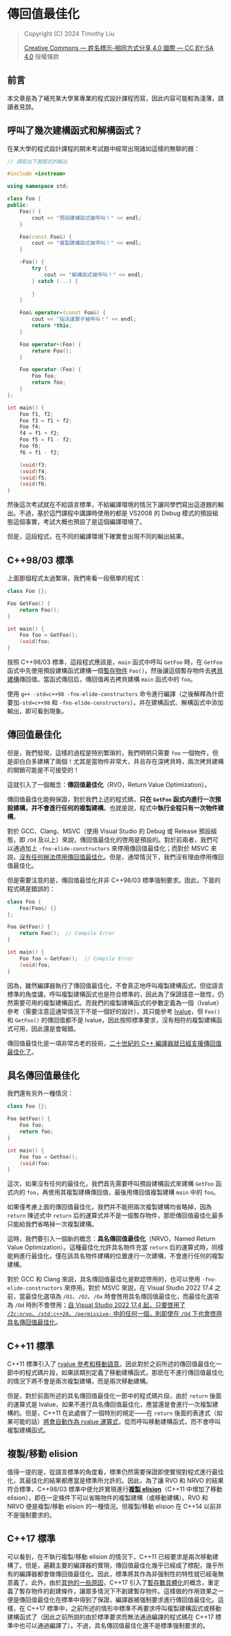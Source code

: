 # 傳回值最佳化

> Copyright (C) 2024 Timothy Liu
>
> [Creative Commons — 姓名標示-相同方式分享 4.0 國際 — CC BY-SA 4.0](https://creativecommons.org/licenses/by-sa/4.0/deed.zh_TW) 授權條款

## 前言

本文章是為了補充某大學某專業的程式設計課程而寫，因此内容可能較為淺薄，請讀者見諒。

## 呼叫了幾次建構函式和解構函式？

在某大學的程式設計課程的期末考試題中經常出現諸如這樣的無聊的題：

```c++
// 請寫出下面程式的輸出

#include <iostream>

using namespace std;

class Foo {
public:
    Foo() {
        cout << "預設建構函式被呼叫！" << endl;
    }

    Foo(const Foo&) {
        cout << "複製建構函式被呼叫！" << endl;
    }

    ~Foo() {
        try {
            cout << "解構函式被呼叫！" << endl;
        } catch (...) {
            
        }
    }

    Foo& operator=(const Foo&) {
        cout << "指派運算子被呼叫！" << endl;
        return *this;
    }

    Foo operator+(Foo) {
        return Foo();
    }

    Foo operator-(Foo) {
        Foo foo;
        return foo;
    }
};

int main() {
    Foo f1, f2;
    Foo f3 = f1 + f2;
    Foo f4;
    f4 = f1 + f2;
    Foo f5 = f1 - f2;
    Foo f6;
    f6 = f1 - f2;

    (void)f3;
    (void)f4;
    (void)f5;
    (void)f6;
}
```

然後這次考試就在不給語言標準，不給編譯環境的情況下讓同學們寫出這道題的輸出。不過，基於這門課程中講課時使用的都是 VS2008 的 Debug 模式的預設組態這個事實，考試大概也預設了是這個編譯環境了。

但是，這段程式，在不同的編譯環境下確實會出現不同的輸出結果。

## C++98/03 標準

上面那個程式太過繁瑣，我們來看一段簡單的程式：

```cpp
class Foo {};

Foo GetFoo() {
    return Foo();
}

int main() {
    Foo foo = GetFoo();
    (void)foo;
}
```

按照 C++98/03 標準，這段程式應該是，`main` 函式中呼叫 `GetFoo` 時，在 `GetFoo` 函式中先使用預設建構函式建構一個[暫存物件](https://zh.cppreference.com/w/cpp/language/lifetime#.E4.B8.B4.E6.97.B6.E5.AF.B9.E8.B1.A1.E7.9A.84.E7.94.9F.E5.AD.98.E6.9C.9F) `Foo()`，然後讓這個暫存物件去[拷貝建構](https://zh.cppreference.com/w/cpp/language/return#.E8.A7.A3.E9.87.8A)傳回值。當函式傳回后，傳回值再去拷貝建構 `main` 函式中的 `foo`。

使用 `g++ -std=c++98 -fno-elide-constructors` 命令進行編譯（之後解釋為什麽要加`-std=c++98` 和 `-fno-elide-constructors`），并在建構函式、解構函式中添加輸出，即可看到現象。

## 傳回值最佳化

但是，我們發現，這樣的過程是特別繁瑣的，我們明明只需要 `foo` 一個物件，但是卻白白多建構了兩個！尤其是當物件非常大，并且存在深拷貝時，兩次拷貝建構的開銷可能是不可接受的！

這就引入了一個概念：**傳回值最佳化**（RVO，Return Value Optimization）。

傳回值最佳化能夠保證，對於我們上述的程式碼，**只在 `GetFoo` 函式内進行一次預設建構，并不會進行任何的複製建構**。也就是説，程式中**執行全程只有一次物件建構**。

對於 GCC、Clang、MSVC（使用 Visual Studio 的 Debug 或 Release 預設組態，即 `/Od` 及以上）來説，傳回值最佳化的啓用是預設的。對於前兩者，我們可以通過加上 `-fno-elide-constructors` 來停用傳回值最佳化；而對於 MSVC 來説，[沒有任何辦法停用傳回值最佳化](https://social.microsoft.com/Forums/Windows/zh-TW/a5f9ccf7-c734-4e9a-8174-ee722ff7a1dd/how-to-disable-return-value-optimization-in-vs)。但是，通常情況下，我們沒有理由停用傳回值最佳化。

但是需要注意的是，傳回值最佳化并非 C++98/03 標準强制要求。因此，下面的程式碼是錯誤的：

```cpp
class Foo {
    Foo(Foo&) {}
};

Foo GetFoo() {
    return Foo();  // Compile Error
}

int main() {
    Foo foo = GetFoo();  // Compile Error
    (void)foo;
}
```

因為，雖然編譯器執行了傳回值最佳化，不會真正地呼叫複製建構函式，但從語言標準的角度講，呼叫複製建構函式也是符合標準的，因此為了保證語意一致性，仍然需要可用的複製建構函式。而我們的複製建構函式的參數定義為一個（lvalue）參考（需要注意這通常情況下不是一個好的設計），其只能參考 [lvalue](./lvalue-and-rvalue.md)，但 `Foo()` 和 `GetFoo()` 的傳回值都不是 lvalue，因此按照標準要求，沒有相符的複製建構函式可用，因此還是會報錯。

傳回值最佳化是一項非常古老的技術，[二十世紀的 C++ 編譯器就已經支援傳回值最佳化了](https://www.youtube.com/watch?v=3Ud9HryMUqA)。

## 具名傳回值最佳化

我們還有另外一種情況：

```cpp
class Foo {};

Foo GetFoo() {
    Foo foo;
    return foo;
}

int main() {
    Foo foo = GetFoo();
    (void)foo;
}
```

這次，如果沒有任何的最佳化，我們首先需要呼叫預設建構函式來建構 `GetFoo` 函式内的 `foo`，再使用其複製建構傳回值，最後用傳回值複製建構 `main` 中的 `foo`。

如果僅考慮上面的傳回值最佳化，我們并不能把兩次複製建構均省略掉，因為 `return` 陳述式中 `return` 后的運算式并不是一個暫存物件，那麽傳回值最佳化最多只能給我們省略掉一次複製建構。

這時，我們要引入一個新的概念：**具名傳回值最佳化**（NRVO，Named Return Value Optimization）。這種最佳化允許具名物件充當 `return` 后的運算式時，同樣能夠進行最佳化，僅在該具名物件建構的位置進行一次建構，不會進行任何的複製建構。

對於 GCC 和 Clang 來説，具名傳回值最佳化是默認啓用的，也可以使用 `-fno-elide-constructors` 來停用。對於 MSVC 來説，在 Visual Studio 2022 17.4 之前，當最佳化選項為 `/O1`、`/O2`、`/Ox` 時會啓用具名傳回值最佳化，而最佳化選項為 `/Od` 時則不會啓用；[自 Visual Studio 2022 17.4 起，只要啓用了 `/Zc:nrvo`、`/std:c++20`、`/permissive-` 中的任何一個，則即使在 `/Od` 下也會啓用具名傳回值最佳化](https://learn.microsoft.com/zh-tw/visualstudio/releases/2022/release-notes-v17.4#summary-of-whats-new-in-this-release-of-visual-studio-2022-version-174)。

## C++11 標準

C++11 標準引入了 [rvalue 參考和移動語意](./rvalue-references-and-move-semantics.md)。因此對於之前所述的傳回值最佳化一節中的程式碼片段，如果該類別定義了移動建構函式，那麽在不進行傳回值最佳化的情況下將不會是兩次複製建構，而是兩次移動建構。

但是，對於前面所述的具名傳回值最佳化一節中的程式碼片段，由於 `return` 後面的運算式是 lvalue，如果不進行具名傳回值最佳化，應當還是會進行一次複製建構的。但是，C++11 在此處做了一個特別的規定——在 `return` 後面的表達式（如果可能的話）[將會自動作為 rvalue 運算式](https://zh.cppreference.com/w/cpp/language/return#.E8.87.AA.E5.8A.A8.E4.BB.8E.E5.B1.80.E9.83.A8.E5.8F.98.E9.87.8F.E5.92.8C.E5.BD.A2.E5.8F.82.E7.A7.BB.E5.8A.A8)，從而呼叫移動建構函式，而不會呼叫複製建構函式。

## 複製/移動 elision

值得一提的是，從語言標準的角度看，標準仍然需要保證即使實現對程式進行最佳化，其最佳化的結果都應當是標準所允許的。因此，為了讓 RVO 和 NRVO 的結果符合標準，C++98/03 標準中便允許實現進行[**複製 elision**](https://zh.cppreference.com/w/cpp/language/copy_elision)（C++11 中增加了移動 elision），即在一定條件下可以省略物件的複製建構（或移動建構）。RVO 和 NRVO 便是複製/移動 elision 的一種情況。但複製/移動 elision 在 C++14 以前并不是强制要求的。

## C++17 標準

可以看到，在不執行複製/移動 elision 的情況下，C++11 已經要求是兩次移動建構了。但是，遍觀主要的編譯器的實現，傳回值最佳化幾乎已經成了標配，幾乎所有的編譯器都會做傳回值最佳化。因此，標準將其作為非强制性的特性就已經毫無意義了。此外，由於[其他的一些原因](https://www.open-std.org/jtc1/sc22/wg21/docs/papers/2015/p0135r0.html)，C++17 引入了[暫存數具體化](https://zh.cppreference.com/w/cpp/language/implicit_conversion#.E4.B8.B4.E6.97.B6.E9.87.8F.E5.AE.9E.E8.B4.A8.E5.8C.96)的概念，重定義了暫存物件的創建條件，讓眾多情況下不創建暫存物件。這樣做的作用效果之一便是傳回值最佳化在標準中得到了保證，編譯器被强制要求進行傳回值最佳化。這樣，在 C++17 標準中，之前所述的情形中標準不再要求呼叫複製建構函式或移動建構函式了（因此之前所説的由於標準要求而無法通過編譯的程式碼在 C++17 標準中也可以通過編譯了）。不過，具名傳回值最佳化還不是標準强制要求的。



